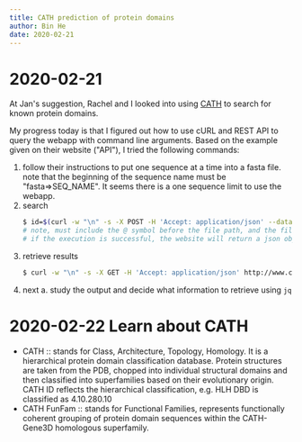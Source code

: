 ```yaml
---
title: CATH prediction of protein domains 
author: Bin He
date: 2020-02-21
---
```


# 2020-02-21
At Jan's suggestion, Rachel and I looked into using [CATH](http://www.cathdb.info/search/by_sequence) to search for known protein domains.

My progress today is that I figured out how to use cURL and REST API to query the webapp with command line arguments. Based on the example given on their website ("API"), I tried the following commands:

1. follow their instructions to put one sequence at a time into a fasta file. note that the beginning of the sequence name must be "fasta=>SEQ_NAME". It seems there is a one sequence limit to use the webapp.
2. search
    ```bash
    $ id=$(curl -w "\n" -s -X POST -H 'Accept: application/json' --data-binary '@path/to/file.fasta' http://www.cathdb.info/search/by_funfhmmer | jq .task_id)
    # note, must include the @ symbol before the file path, and the file must conform to the format above
    # if the execution is successful, the website will return a json object with the sequence submitted and a task_id, e.g. b5b14d9ef2640c2d87a46d2968749861. This task id can then be captured using the json parser 'jq'
    ```
3. retrieve results
    ```bash
    $ curl -w "\n" -s -X GET -H 'Accept: application/json' http://www.cathdb.info/search/by_funfhmmer/results/$id | jq 
    ```
4. next
    a. study the output and decide what information to retrieve using `jq`

# 2020-02-22 Learn about CATH
- CATH :: stands for Class, Architecture, Topology, Homology. It is a hierarchical protein domain classification database. Protein structures are taken from the PDB, chopped into individual structural domains and then classified into superfamilies based on their evolutionary origin. CATH ID reflects the hierarchical classification, e.g. HLH DBD is classified as 4.10.280.10
- CATH FunFam :: stands for Functional Families, represents functionally coherent grouping of protein domain sequences within the CATH-Gene3D homologous superfamily.

# 
